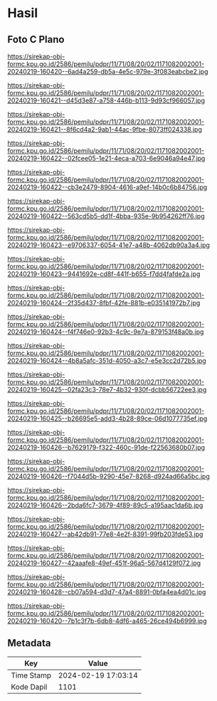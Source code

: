 # Hasil

## Foto C Plano

https://sirekap-obj-formc.kpu.go.id/2586/pemilu/pdpr/11/71/08/20/02/1171082002001-20240219-160420--6ad4a259-db5a-4e5c-979e-3f083eabcbe2.jpg

https://sirekap-obj-formc.kpu.go.id/2586/pemilu/pdpr/11/71/08/20/02/1171082002001-20240219-160421--d45d3e87-a758-446b-b113-9d93cf966057.jpg

https://sirekap-obj-formc.kpu.go.id/2586/pemilu/pdpr/11/71/08/20/02/1171082002001-20240219-160421--8f6cd4a2-9ab1-44ac-9fbe-8073ff024338.jpg

https://sirekap-obj-formc.kpu.go.id/2586/pemilu/pdpr/11/71/08/20/02/1171082002001-20240219-160422--02fcee05-1e21-4eca-a703-6e9046a94e47.jpg

https://sirekap-obj-formc.kpu.go.id/2586/pemilu/pdpr/11/71/08/20/02/1171082002001-20240219-160422--cb3e2479-8904-4616-a9ef-14b0c6b84756.jpg

https://sirekap-obj-formc.kpu.go.id/2586/pemilu/pdpr/11/71/08/20/02/1171082002001-20240219-160422--563cd5b5-dd1f-4bba-935e-9b954262ff76.jpg

https://sirekap-obj-formc.kpu.go.id/2586/pemilu/pdpr/11/71/08/20/02/1171082002001-20240219-160423--e9706337-6054-41e7-a48b-4062db90a3a4.jpg

https://sirekap-obj-formc.kpu.go.id/2586/pemilu/pdpr/11/71/08/20/02/1171082002001-20240219-160423--9441692e-cd8f-441f-b655-f7dd4fafde2a.jpg

https://sirekap-obj-formc.kpu.go.id/2586/pemilu/pdpr/11/71/08/20/02/1171082002001-20240219-160424--2f35d437-8fbf-42fe-881b-e035141972b7.jpg

https://sirekap-obj-formc.kpu.go.id/2586/pemilu/pdpr/11/71/08/20/02/1171082002001-20240219-160424--f4f746e0-92b3-4c9c-9e7a-879153f48a0b.jpg

https://sirekap-obj-formc.kpu.go.id/2586/pemilu/pdpr/11/71/08/20/02/1171082002001-20240219-160424--4b8a5afc-351d-4050-a3c7-e5e3cc2d72b5.jpg

https://sirekap-obj-formc.kpu.go.id/2586/pemilu/pdpr/11/71/08/20/02/1171082002001-20240219-160425--02fa23c3-78e7-4b32-930f-dcbb56722ee3.jpg

https://sirekap-obj-formc.kpu.go.id/2586/pemilu/pdpr/11/71/08/20/02/1171082002001-20240219-160425--b26695e5-add3-4b28-89ce-06d1077735ef.jpg

https://sirekap-obj-formc.kpu.go.id/2586/pemilu/pdpr/11/71/08/20/02/1171082002001-20240219-160426--b7629179-f322-460c-91de-f22563680b07.jpg

https://sirekap-obj-formc.kpu.go.id/2586/pemilu/pdpr/11/71/08/20/02/1171082002001-20240219-160426--f7044d5b-9290-45e7-8268-d924ad66a5bc.jpg

https://sirekap-obj-formc.kpu.go.id/2586/pemilu/pdpr/11/71/08/20/02/1171082002001-20240219-160426--2bda6fc7-3679-4f89-89c5-a195aac1da6b.jpg

https://sirekap-obj-formc.kpu.go.id/2586/pemilu/pdpr/11/71/08/20/02/1171082002001-20240219-160427--ab42db91-77e8-4e2f-8391-99fb203fde53.jpg

https://sirekap-obj-formc.kpu.go.id/2586/pemilu/pdpr/11/71/08/20/02/1171082002001-20240219-160427--42aaafe8-49ef-451f-96a5-567d4129f072.jpg

https://sirekap-obj-formc.kpu.go.id/2586/pemilu/pdpr/11/71/08/20/02/1171082002001-20240219-160428--cb07a594-d3d7-47a4-8891-0bfa4ea4d01c.jpg

https://sirekap-obj-formc.kpu.go.id/2586/pemilu/pdpr/11/71/08/20/02/1171082002001-20240219-160420--7b1c3f7b-6db8-4df6-a465-26ce494b6999.jpg


## Metadata

| Key        | Value               |
| ---------- | ------------------- |
| Time Stamp | 2024-02-19 17:03:14 |
| Kode Dapil | 1101                |



